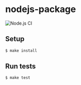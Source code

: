 
# nodejs-package

![Node.js CI](https://github.com/dmbgd/hexlet_jest/workflows/Node.js%20CI/badge.svg)

## Setup

```sh
$ make install
```

## Run tests

```sh
$ make test
```
